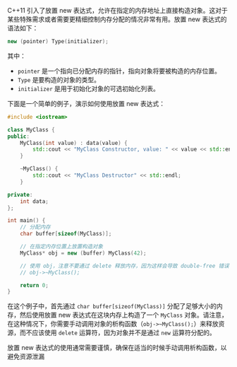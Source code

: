 
C++11 引入了放置 new 表达式，允许在指定的内存地址上直接构造对象。这对于某些特殊需求或者需要更精细控制内存分配的情况非常有用。放置 new 表达式的语法如下：

```cpp
new (pointer) Type(initializer);
```

其中：

- `pointer` 是一个指向已分配内存的指针，指向对象将要被构造的内存位置。
- `Type` 是要构造的对象的类型。
- `initializer` 是用于初始化对象的可选初始化列表。

下面是一个简单的例子，演示如何使用放置 new 表达式：

```cpp
#include <iostream>

class MyClass {
public:
    MyClass(int value) : data(value) {
        std::cout << "MyClass Constructor, value: " << value << std::endl;
    }

    ~MyClass() {
        std::cout << "MyClass Destructor" << std::endl;
    }

private:
    int data;
};

int main() {
    // 分配内存
    char buffer[sizeof(MyClass)];

    // 在指定内存位置上放置构造对象
    MyClass* obj = new (buffer) MyClass(42);

    // 使用 obj，注意不要通过 delete 释放内存，因为这样会导致 double-free 错误
    // obj->~MyClass();

    return 0;
}
```

在这个例子中，首先通过 `char buffer[sizeof(MyClass)]` 分配了足够大小的内存，然后使用放置 new 表达式在这块内存上构造了一个 `MyClass` 对象。请注意，在这种情况下，你需要手动调用对象的析构函数（`obj->~MyClass();`）来释放资源，而不应该使用 `delete` 运算符，因为对象并不是通过 `new` 运算符分配的。

放置 new 表达式的使用通常需要谨慎，确保在适当的时候手动调用析构函数，以避免资源泄漏